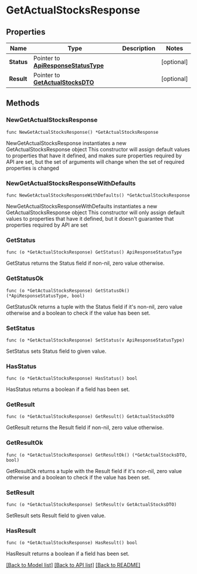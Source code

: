 # GetActualStocksResponse

## Properties

Name | Type | Description | Notes
------------ | ------------- | ------------- | -------------
**Status** | Pointer to [**ApiResponseStatusType**](ApiResponseStatusType.md) |  | [optional] 
**Result** | Pointer to [**GetActualStocksDTO**](GetActualStocksDTO.md) |  | [optional] 

## Methods

### NewGetActualStocksResponse

`func NewGetActualStocksResponse() *GetActualStocksResponse`

NewGetActualStocksResponse instantiates a new GetActualStocksResponse object
This constructor will assign default values to properties that have it defined,
and makes sure properties required by API are set, but the set of arguments
will change when the set of required properties is changed

### NewGetActualStocksResponseWithDefaults

`func NewGetActualStocksResponseWithDefaults() *GetActualStocksResponse`

NewGetActualStocksResponseWithDefaults instantiates a new GetActualStocksResponse object
This constructor will only assign default values to properties that have it defined,
but it doesn't guarantee that properties required by API are set

### GetStatus

`func (o *GetActualStocksResponse) GetStatus() ApiResponseStatusType`

GetStatus returns the Status field if non-nil, zero value otherwise.

### GetStatusOk

`func (o *GetActualStocksResponse) GetStatusOk() (*ApiResponseStatusType, bool)`

GetStatusOk returns a tuple with the Status field if it's non-nil, zero value otherwise
and a boolean to check if the value has been set.

### SetStatus

`func (o *GetActualStocksResponse) SetStatus(v ApiResponseStatusType)`

SetStatus sets Status field to given value.

### HasStatus

`func (o *GetActualStocksResponse) HasStatus() bool`

HasStatus returns a boolean if a field has been set.

### GetResult

`func (o *GetActualStocksResponse) GetResult() GetActualStocksDTO`

GetResult returns the Result field if non-nil, zero value otherwise.

### GetResultOk

`func (o *GetActualStocksResponse) GetResultOk() (*GetActualStocksDTO, bool)`

GetResultOk returns a tuple with the Result field if it's non-nil, zero value otherwise
and a boolean to check if the value has been set.

### SetResult

`func (o *GetActualStocksResponse) SetResult(v GetActualStocksDTO)`

SetResult sets Result field to given value.

### HasResult

`func (o *GetActualStocksResponse) HasResult() bool`

HasResult returns a boolean if a field has been set.


[[Back to Model list]](../README.md#documentation-for-models) [[Back to API list]](../README.md#documentation-for-api-endpoints) [[Back to README]](../README.md)



